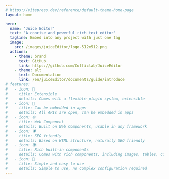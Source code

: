 ```yaml
---
# https://vitepress.dev/reference/default-theme-home-page
layout: home

hero:
  name: 'Juice Editor'
  text: 'A concise and powerful rich text editor'
  tagline: Embed into any project with just one tag
  image:
    src: /images/juiceEditor/logo-512x512.png
  actions:
    - theme: brand
      text: GitHub
      link: https://github.com/Cofficlab/JuiceEditor
    - theme: alt
      text: Documentation
      link: /en/juiceEditor/documents/guide/introduce
# features:
#   - icon: 🔌
#     title: Extensible
#     details: Comes with a flexible plugin system, extensible
#   - icon: 📱
#     title: Can be embedded in apps
#     details: All APIs are open, can be embedded in apps
#   - icon: 🌐
#     title: Web Component
#     details: Built on Web Components, usable in any framework
#   - icon: 🕷️
#     title: SEO friendly
#     details: Based on HTML structure, naturally SEO friendly
#   - icon: 📚
#     title: Rich built-in components
#     details: Comes with rich components, including images, tables, code blocks, etc.
#   - icon: 🎁
#     title: Simple and easy to use
#     details: Simple to use, no complex configuration required
---
```


<div class="flex flex-col items-center justify-center my-2">
  <img src="/images/juiceEditor/hero.png" alt="">
</div>

<Feature1 />

<script setup>
import Feature1 from '../../components/JuiceNote/Feature1.vue';
</script>
